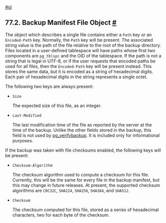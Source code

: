 [#id](#BACKUP-MANIFEST-FILES)

## 77.2. Backup Manifest File Object [#](#BACKUP-MANIFEST-FILES)

The object which describes a single file contains either a `Path` key or an `Encoded-Path` key. Normally, the `Path` key will be present. The associated string value is the path of the file relative to the root of the backup directory. Files located in a user-defined tablespace will have paths whose first two components are `pg_tblspc` and the OID of the tablespace. If the path is not a string that is legal in UTF-8, or if the user requests that encoded paths be used for all files, then the `Encoded-Path` key will be present instead. This stores the same data, but it is encoded as a string of hexadecimal digits. Each pair of hexadecimal digits in the string represents a single octet.

The following two keys are always present:

- `Size`

  The expected size of this file, as an integer.

- `Last-Modified`

  The last modification time of the file as reported by the server at the time of the backup. Unlike the other fields stored in the backup, this field is not used by [pg_verifybackup](app-pgverifybackup). It is included only for informational purposes.

If the backup was taken with file checksums enabled, the following keys will be present:

- `Checksum-Algorithm`

  The checksum algorithm used to compute a checksum for this file. Currently, this will be the same for every file in the backup manifest, but this may change in future releases. At present, the supported checksum algorithms are `CRC32C`, `SHA224`, `SHA256`, `SHA384`, and `SHA512`.

- `Checksum`

  The checksum computed for this file, stored as a series of hexadecimal characters, two for each byte of the checksum.
